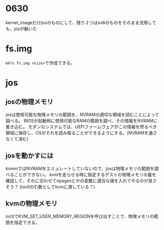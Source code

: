 # 0630
kernel_imageだけjosのものにして、残り２つはxv6のものをそのまま流用しても、josが動いた

# fs.img
```mkfs fs.img <size>```で作成できる。

# jos
## josの物理メモリ
josは使用可能な物理メモリの範囲を、NVRAMの適切な領域を読むことによって調べる。
BIOSが起動時に使用可能なRAMの範囲を調べ、その情報をNVRAMに書き込む。
モダンなシステムでは、UEFIファームウェアがこの情報を然るべき領域に保存し、OSがそれを読み取ることができるようにする。(NVRAMを通さなくて済む)

## josを動かすには
kvmmではNVRAMをエミュレートしていないので、josは物理メモリの範囲を調べることができない。
kvmを走らせる時に指定するゲストの物理メモリの量を確認して、それに合わせてnpagesとかの変数に適当な値を入れてやるのが良さそう？
(ioctlの引数としてkvmに渡している？)

## kvmの物理メモリ
ioctlでKVM_SET_USER_MEMORY_REGIONを呼び出すことで、物理メモリの範囲を指定できる。
